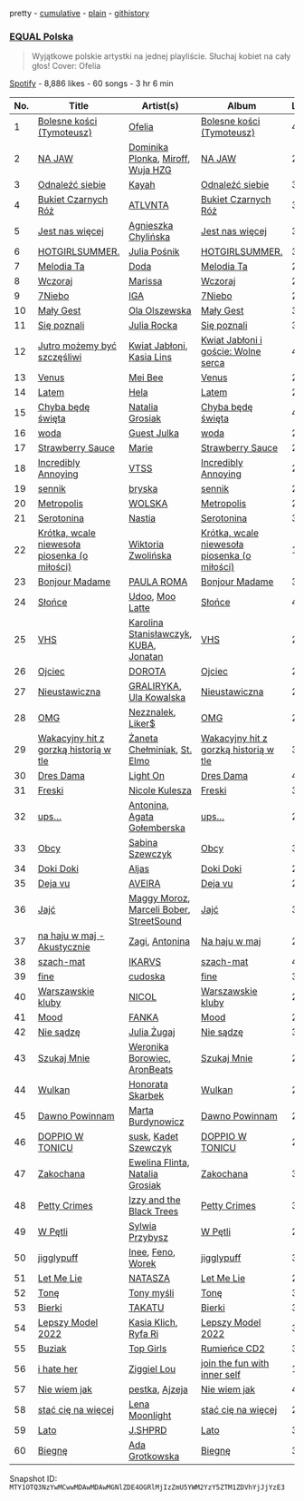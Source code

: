 pretty - [cumulative](/playlists/cumulative/37i9dQZF1DWWsiJMaq2jt5.md) - [plain](/playlists/plain/37i9dQZF1DWWsiJMaq2jt5) - [githistory](https://github.githistory.xyz/mackorone/spotify-playlist-archive/blob/main/playlists/plain/37i9dQZF1DWWsiJMaq2jt5)

### [EQUAL Polska](https://open.spotify.com/playlist/37i9dQZF1DWWsiJMaq2jt5)

> Wyjątkowe polskie artystki na jednej playliście\. Słuchaj kobiet na cały głos! Cover: Ofelia

[Spotify](https://open.spotify.com/user/spotify) - 8,886 likes - 60 songs - 3 hr 6 min

| No. | Title | Artist(s) | Album | Length |
|---|---|---|---|---|
| 1 | [Bolesne kości \(Tymoteusz\)](https://open.spotify.com/track/64pYruY8MqdxoZBQPOs3su) | [Ofelia](https://open.spotify.com/artist/0FbccBQBb69lfv4arbt6kX) | [Bolesne kości \(Tymoteusz\)](https://open.spotify.com/album/1GE4NgUQ16GUpgKFPOhh1M) | 4:04 |
| 2 | [NA JAW](https://open.spotify.com/track/7dabUwTb0gLl974JRHxKNC) | [Dominika Plonka](https://open.spotify.com/artist/7CyMpvAC2CTnxaZVFh9aO8), [Miroff](https://open.spotify.com/artist/6BanFN5Xaq11YYRogYOtnD), [Wuja HZG](https://open.spotify.com/artist/5fvxRg4qqtJ72QdsCOotTj) | [NA JAW](https://open.spotify.com/album/2afUIxih65L6c308R5dZ1a) | 2:45 |
| 3 | [Odnaleźć siebie](https://open.spotify.com/track/0rCWkTz53FWaAvTTZl3zBK) | [Kayah](https://open.spotify.com/artist/2v295z585SM68pluEKXKSM) | [Odnaleźć siebie](https://open.spotify.com/album/3vc7oSWO3DvytFvwx3RKvy) | 3:32 |
| 4 | [Bukiet Czarnych Róż](https://open.spotify.com/track/6smVmGWgw7nKHnyMC74ZhR) | [ATLVNTA](https://open.spotify.com/artist/0mPwQtcfSfJTDRp8WW0Qzv) | [Bukiet Czarnych Róż](https://open.spotify.com/album/17B0bdE9LYJgPyx50MEXv2) | 3:44 |
| 5 | [Jest nas więcej](https://open.spotify.com/track/3PWL1HgpfeFlO5cMeZp8Gt) | [Agnieszka Chylińska](https://open.spotify.com/artist/0CEw36eWG0dYKCXOX8eUoO) | [Jest nas więcej](https://open.spotify.com/album/4FJfl5qyr2XFk5MLoUCEt9) | 3:06 |
| 6 | [HOTGIRLSUMMER.](https://open.spotify.com/track/5zxhwjA4NUfn7TSwIW2DEB) | [Julia Pośnik](https://open.spotify.com/artist/4fCtCAiaIqqRuUiSjIYPMX) | [HOTGIRLSUMMER.](https://open.spotify.com/album/4E3VfDdNpFXy5dpaskgB28) | 3:30 |
| 7 | [Melodia Ta](https://open.spotify.com/track/6fIMo6FCV5DxV2bhqUOeJ7) | [Doda](https://open.spotify.com/artist/3Gln8Jmda3Nb94qAMPyn4A) | [Melodia Ta](https://open.spotify.com/album/0ExxMx4lyizDXB34KfAnf0) | 2:29 |
| 8 | [Wczoraj](https://open.spotify.com/track/4QcVRPBOWIL42nod3cGn0u) | [Marissa](https://open.spotify.com/artist/7lRC2ICJeiCyz2wSU6BVkH) | [Wczoraj](https://open.spotify.com/album/3C5tWyJxsBxnKHmUuyATe6) | 2:51 |
| 9 | [7Niebo](https://open.spotify.com/track/2DpcfptCc1cyqTaYJlqW0w) | [IGA](https://open.spotify.com/artist/194PQAWwypriEsRab3Ly6D) | [7Niebo](https://open.spotify.com/album/3MzjHHKYcKVvnNu6rZv5et) | 2:30 |
| 10 | [Mały Gest](https://open.spotify.com/track/4mJKS15f1KEmV5F92in2wP) | [Ola Olszewska](https://open.spotify.com/artist/1YyVozTrSIYYqKGNFzBa4b) | [Mały Gest](https://open.spotify.com/album/6OG85jJXPNbqUE75SYPYZx) | 3:27 |
| 11 | [Się poznali](https://open.spotify.com/track/55vYFMLlZfoX7pPXT0Hzza) | [Julia Rocka](https://open.spotify.com/artist/3KK1cO0sCWl01U14rS7wwN) | [Się poznali](https://open.spotify.com/album/6VDSUr36e7KSLRIc2vIY2K) | 3:13 |
| 12 | [Jutro możemy być szczęśliwi](https://open.spotify.com/track/7zIYJMuU8iF4m5Tp0yKJ3l) | [Kwiat Jabłoni](https://open.spotify.com/artist/53l3yjX8ITilPIlCRsVKEB), [Kasia Lins](https://open.spotify.com/artist/7IRnDitYnXmIpoClQ0XspK) | [Kwiat Jabłoni i goście: Wolne serca](https://open.spotify.com/album/0kA5rE2tsWsTOp6cX1gAW0) | 4:19 |
| 13 | [Venus](https://open.spotify.com/track/6QP7cdR7jvQFpKSFlTriYW) | [Mei Bee](https://open.spotify.com/artist/6MYxeBePETj6Ojx2O5BQhY) | [Venus](https://open.spotify.com/album/6vo0zWacmiG4Ou6pE5sR6E) | 2:15 |
| 14 | [Latem](https://open.spotify.com/track/2w93r3X1tajKFRx8sMnX2D) | [Hela](https://open.spotify.com/artist/6DNkBmIq2VeCP4rIOp6equ) | [Latem](https://open.spotify.com/album/5KzNcNu6IoKAjVsonZk4jm) | 2:49 |
| 15 | [Chyba będę święta](https://open.spotify.com/track/3TjlxbIiO6hpfdSqUE4AFm) | [Natalia Grosiak](https://open.spotify.com/artist/6o1HvE0HE1CZJSBIVyNcKg) | [Chyba będę święta](https://open.spotify.com/album/3NfPs9F8poTo8quQIWFkTm) | 4:00 |
| 16 | [woda](https://open.spotify.com/track/26neuQcTZWk3JuRDjGopBQ) | [Guest Julka](https://open.spotify.com/artist/7nmNPZucUmo9x6Mh5llOoZ) | [woda](https://open.spotify.com/album/1O8nv5URrylM0rwlfRdWGd) | 2:12 |
| 17 | [Strawberry Sauce](https://open.spotify.com/track/2OZnzmUdAyKuPeQlCj1JwB) | [Marie](https://open.spotify.com/artist/5o7Atiia4I0WLFuN2qAu6M) | [Strawberry Sauce](https://open.spotify.com/album/3b8h33sjluN1WtuVynlDUQ) | 2:57 |
| 18 | [Incredibly Annoying](https://open.spotify.com/track/7iHetqDyri7aXIyl69QqHG) | [VTSS](https://open.spotify.com/artist/0zo109NM3S7CqHpvlXwqEN) | [Incredibly Annoying](https://open.spotify.com/album/2EHzdOCliBlaKJWTJ7A8li) | 2:14 |
| 19 | [sennik](https://open.spotify.com/track/6t4f46qHRoyK7neziXLCdg) | [bryska](https://open.spotify.com/artist/5I8Y0U8doFLVCsSY88v4Vh) | [sennik](https://open.spotify.com/album/0MxUCrBahOohMn467rwiKl) | 2:37 |
| 20 | [Metropolis](https://open.spotify.com/track/1zCBx2QJRmxiaeJMofD06A) | [WOLSKA](https://open.spotify.com/artist/6W535X9Sk4zYwdMeXQ8LwM) | [Metropolis](https://open.spotify.com/album/1423ncpQ2BGJXp9m2rOoX4) | 2:46 |
| 21 | [Serotonina](https://open.spotify.com/track/3jjmxo9s0yvH8MGjBhq5cF) | [Nastia](https://open.spotify.com/artist/6oIfNczfkOoCFHWIdRZO88) | [Serotonina](https://open.spotify.com/album/0IrfsOyThCDb4wwBhD69gv) | 3:39 |
| 22 | [Krótka, wcale niewesoła piosenka \(o miłości\)](https://open.spotify.com/track/6tSPYoJuAzXv9Sli3I83JD) | [Wiktoria Zwolińska](https://open.spotify.com/artist/1Dyn3KxMNqGRpIEeXekqhf) | [Krótka, wcale niewesoła piosenka \(o miłości\)](https://open.spotify.com/album/0jCVQv0JLtLdqZClyeViTS) | 1:40 |
| 23 | [Bonjour Madame](https://open.spotify.com/track/2x3JaBVqAzVX24ObvuYZDB) | [PAULA ROMA](https://open.spotify.com/artist/6Sw43ZkxX0u3t4cjxlzbzs) | [Bonjour Madame](https://open.spotify.com/album/30jEIdrhc7WJfbeWaxdZL2) | 3:17 |
| 24 | [Słońce](https://open.spotify.com/track/2fxjOp42W4IL2EdHLa6QOb) | [Udoo](https://open.spotify.com/artist/4MCes2wLaA4tjXUpIdw2PE), [Moo Latte](https://open.spotify.com/artist/3gNjxcKLkMfZYKlLxn0O9F) | [Słońce](https://open.spotify.com/album/5i6q7sPlEGqvzP3IOtWYTb) | 4:13 |
| 25 | [VHS](https://open.spotify.com/track/4QjHzhZc8wEVG1C0E0g3I3) | [Karolina Stanisławczyk](https://open.spotify.com/artist/3vgdTroZ4H9ynPQTheek1t), [KUBA](https://open.spotify.com/artist/1bkyZDNNjgrIwr4qTtyHUW), [Jonatan](https://open.spotify.com/artist/2dLhpezBEgAELn73fiMEak) | [VHS](https://open.spotify.com/album/1T8XUaVTAUmph8kpnGMvMR) | 2:42 |
| 26 | [Ojciec](https://open.spotify.com/track/13THYRBxesvYeU0UesYnzk) | [DOROTA](https://open.spotify.com/artist/2fEs4vr7qFxwyrzmTrXxYE) | [Ojciec](https://open.spotify.com/album/6Co5yYNftl9IAL2rRyTdwH) | 2:21 |
| 27 | [Nieustawiczna](https://open.spotify.com/track/0PiKMkIMyqHgdAi9tUe4mQ) | [GRALIRYKA](https://open.spotify.com/artist/2n4AGfHkzwXOLZhY5rxXLd), [Ula Kowalska](https://open.spotify.com/artist/123wQ583hZkCUjHCfTf8Em) | [Nieustawiczna](https://open.spotify.com/album/79N6PbiHbBUO0ja6wSdBJK) | 2:09 |
| 28 | [OMG](https://open.spotify.com/track/32RLo5Om8QPsr2bzkH3Yxb) | [Nezznalek](https://open.spotify.com/artist/2jxQKdU1dKP95EzKiQBcg5), [Liker$](https://open.spotify.com/artist/1DqN8u0Zy4hbXH7vujgf8Y) | [OMG](https://open.spotify.com/album/5SYxVOSwYm1QEoXssHZfXp) | 2:45 |
| 29 | [Wakacyjny hit z gorzką historią w tle](https://open.spotify.com/track/4MNRgTFG22xKZspZF2QdlD) | [Żaneta Chełminiak](https://open.spotify.com/artist/4Lpo3zMUTdH69eWhxN3sfr), [St\. Elmo](https://open.spotify.com/artist/4Zda412x1VMIPuEAUdZ7Zy) | [Wakacyjny hit z gorzką historią w tle](https://open.spotify.com/album/777K2DV3yUeAQLnCv0qFMV) | 3:17 |
| 30 | [Dres Dama](https://open.spotify.com/track/77e0Gq8yAxDPIQjWBGjMFP) | [Light On](https://open.spotify.com/artist/6K2077txxMcjmKlbAJ3ZwZ) | [Dres Dama](https://open.spotify.com/album/5FS0wSzVqIdrkCLTslobRn) | 4:11 |
| 31 | [Freski](https://open.spotify.com/track/1aJrmSUZAsse6xn9DijVWF) | [Nicole Kulesza](https://open.spotify.com/artist/6w2akRTl2UT8xdWikMr4Yy) | [Freski](https://open.spotify.com/album/4X8CAiGX5MYXqPCsDW72ll) | 3:18 |
| 32 | [ups…](https://open.spotify.com/track/4UA8bJXYo4PMfVw14nH4zH) | [Antonina](https://open.spotify.com/artist/0kG8pgFRDYXphEkcRTReNS), [Agata Gołemberska](https://open.spotify.com/artist/0THfPyD0S6A8fSNqg8ccwk) | [ups…](https://open.spotify.com/album/5d6o2jmOyvTZ03n817h8sK) | 2:59 |
| 33 | [Obcy](https://open.spotify.com/track/78N1YpE7AZMPRZU35mc5uL) | [Sabina Szewczyk](https://open.spotify.com/artist/1Ofkj69uBttIicwL9skzh6) | [Obcy](https://open.spotify.com/album/52rcNRz8dTAkdU571uk1yR) | 3:35 |
| 34 | [Doki Doki](https://open.spotify.com/track/7dmQcRzPulLmN7LR4tTk1g) | [Aljas](https://open.spotify.com/artist/6Vkhs9MXgzLQ88k1rMay1a) | [Doki Doki](https://open.spotify.com/album/2xDSiPViBCH4lQFZAQmVse) | 2:48 |
| 35 | [Deja vu](https://open.spotify.com/track/6a4qoGKehBmSlA3Ean7RpD) | [AVEIRA](https://open.spotify.com/artist/43svwgNCwnxmv3rVRadlhh) | [Deja vu](https://open.spotify.com/album/3f4aDqF7PDNzwv46vb90C1) | 2:50 |
| 36 | [Jajć](https://open.spotify.com/track/05hIMuoXnuOLcrQXyqbXAb) | [Maggy Moroz](https://open.spotify.com/artist/62z3GsLXzkKd6BEp0W9Go7), [Marceli Bober](https://open.spotify.com/artist/2UBt72ETJoNHwgIXi61LMH), [StreetSound](https://open.spotify.com/artist/1cK7RQWqqRpCYq9MWw4yEF) | [Jajć](https://open.spotify.com/album/1WO3MJKDv1rItfcIbK2cSr) | 3:30 |
| 37 | [na haju w maj \- Akustycznie](https://open.spotify.com/track/030R5ii7nbPXVW2aiT1Wwu) | [Zagi](https://open.spotify.com/artist/2fLOBc2u4ihUBpfqumia4k), [Antonina](https://open.spotify.com/artist/0kG8pgFRDYXphEkcRTReNS) | [Na haju w maj](https://open.spotify.com/album/67OpdPMzvwSNVQNx6vHpV8) | 2:59 |
| 38 | [szach\-mat](https://open.spotify.com/track/6BYP7oHa1mMgZ2brUcAZNE) | [IKARVS](https://open.spotify.com/artist/2nIhOTkDDboRX6RsNMg8wg) | [szach\-mat](https://open.spotify.com/album/6l7Z9Mq59T3fx1mzdKrMND) | 4:23 |
| 39 | [fine](https://open.spotify.com/track/60nf6R2O7poaPBCGcygsdy) | [cudoska](https://open.spotify.com/artist/0QNMhKZVc7yO9HjBkiE2oK) | [fine](https://open.spotify.com/album/4UzWXKtD0qfTjsS4XEY3OI) | 3:36 |
| 40 | [Warszawskie kluby](https://open.spotify.com/track/3OhLqItVfLXCGyARoNpXvO) | [NICOL](https://open.spotify.com/artist/21T4JIxAwN0MhowdkrNa63) | [Warszawskie kluby](https://open.spotify.com/album/5SYtQ3VGpdroXZSwzi4hmM) | 2:47 |
| 41 | [Mood](https://open.spotify.com/track/0pvQQOLHp5u9XwdTvSS8lT) | [FANKA](https://open.spotify.com/artist/5wUmzMcZxXPMi2qpddL0wg) | [Mood](https://open.spotify.com/album/2FODQFjV9odMTMwssCCH58) | 2:14 |
| 42 | [Nie sądzę](https://open.spotify.com/track/3S4hdjkCPjAsoJoRK5iazf) | [Julia Żugaj](https://open.spotify.com/artist/77ie7EUxZYh8rjBIUC76S1) | [Nie sądzę](https://open.spotify.com/album/5M06LaCDEvZ69bc8z3iF1X) | 3:28 |
| 43 | [Szukaj Mnie](https://open.spotify.com/track/64zZCxKjNHgDz9tC7gcWHV) | [Weronika Borowiec](https://open.spotify.com/artist/3H7MczsYp9tx6jskw9kodx), [AronBeats](https://open.spotify.com/artist/5v455njudD1baLI5cX1YqJ) | [Szukaj Mnie](https://open.spotify.com/album/1MehSb0EVySGlfdQ5EkWhs) | 2:41 |
| 44 | [Wulkan](https://open.spotify.com/track/0Q592uohkiaveTEjthRQdT) | [Honorata Skarbek](https://open.spotify.com/artist/05Fgqq7GfWeNol1TR5H3og) | [Wulkan](https://open.spotify.com/album/0GghYQkbzErX25aY333Zd2) | 2:37 |
| 45 | [Dawno Powinnam](https://open.spotify.com/track/6QUAY1emwwu4L3kFnjNVdG) | [Marta Burdynowicz](https://open.spotify.com/artist/0Ru3wtDZiezfG5SMQ89XDW) | [Dawno Powinnam](https://open.spotify.com/album/0wzGuRf3zZ4xiyX3RXn6ca) | 2:44 |
| 46 | [DOPPIO W TONICU](https://open.spotify.com/track/1QEEWL94yR2RXsYjuk2Jsa) | [susk](https://open.spotify.com/artist/0b2xjUWoDTDaDbr4fNqGtc), [Kadet Szewczyk](https://open.spotify.com/artist/48HTPxSVqryk1A8yEWvoad) | [DOPPIO W TONICU](https://open.spotify.com/album/1swmfZJnR7BJGbB4Xphmxu) | 2:46 |
| 47 | [Zakochana](https://open.spotify.com/track/3Oe9lP4OHLLZ1ao5hyWNVx) | [Ewelina Flinta](https://open.spotify.com/artist/3gd9XZQnyJXTVfLZh1BF6v), [Natalia Grosiak](https://open.spotify.com/artist/6o1HvE0HE1CZJSBIVyNcKg) | [Zakochana](https://open.spotify.com/album/2O10mQFiSIq4xJ69NEk3AV) | 3:12 |
| 48 | [Petty Crimes](https://open.spotify.com/track/6RltYQ918W9soFhYZg3jXm) | [Izzy and the Black Trees](https://open.spotify.com/artist/4ovgRYo5Ud9pCee7LoD2B3) | [Petty Crimes](https://open.spotify.com/album/4LqBTgGkHsjwssXFZWMa5c) | 3:57 |
| 49 | [W Pętli](https://open.spotify.com/track/2cyQWYKqVvJkvg5rTt2IZi) | [Sylwia Przybysz](https://open.spotify.com/artist/2AIobjujCm6ktZMZeY4M09) | [W Pętli](https://open.spotify.com/album/7exkHmO4ERIIN4i4C3VlgX) | 2:32 |
| 50 | [jigglypuff](https://open.spotify.com/track/15i7xtHXfL4gRIxAu9WkmE) | [Inee](https://open.spotify.com/artist/30UBxEPvKc0CPtKeRfp6Ih), [Feno](https://open.spotify.com/artist/6KwSnGuV9Dq7GTF0WYZPJj), [Worek](https://open.spotify.com/artist/00o5eWNk5MqreQLbngsikb) | [jigglypuff](https://open.spotify.com/album/3muzklKlry1f5qDZWUSfyB) | 3:29 |
| 51 | [Let Me Lie](https://open.spotify.com/track/3zwXiTHB8BnM3HKwIK7cI0) | [NATASZA](https://open.spotify.com/artist/2XePkLP2RohvFM76UWvUUG) | [Let Me Lie](https://open.spotify.com/album/1RnZh2Mq3m4qobgSHTBTPy) | 2:45 |
| 52 | [Tonę](https://open.spotify.com/track/2CFjeHoIWSlB9z3bhphgZT) | [Tony myśli](https://open.spotify.com/artist/4PWvmllni6mTOnWJw0jMn8) | [Tonę](https://open.spotify.com/album/3xOa6mEx6WBN35WXnxS8il) | 3:32 |
| 53 | [Bierki](https://open.spotify.com/track/3YwrxmRGgy3n6yrnnFHS4k) | [TAKATU](https://open.spotify.com/artist/1EFWf3em8WtU9NJKWuX2SW) | [Bierki](https://open.spotify.com/album/2iYu82XqBhpOGtCZWkJXV7) | 3:17 |
| 54 | [Lepszy Model 2022](https://open.spotify.com/track/1GaLebpk2DxtA0hEct9FDS) | [Kasia Klich](https://open.spotify.com/artist/5uBOKfCCQlO6qrNLauUSOH), [Ryfa Ri](https://open.spotify.com/artist/5JyfwSUxEdBxi08TfV0wpo) | [Lepszy Model 2022](https://open.spotify.com/album/5HONCFrx5cyBkWSNgUlQUU) | 3:20 |
| 55 | [Buziak](https://open.spotify.com/track/3ucxOQUmBWjWYIbJGZCVzW) | [Top Girls](https://open.spotify.com/artist/7K7rRWSKUzSH1pbOMJvlc8) | [Rumieńce CD2](https://open.spotify.com/album/4XK9EkIE8BrI85Hlrdh3hQ) | 3:14 |
| 56 | [i hate her](https://open.spotify.com/track/0odbe4ylrOm4oHj5V0XQ5l) | [Ziggiel Lou](https://open.spotify.com/artist/3QiTnVbqgpS65j9BABxfiL) | [join the fun with inner self](https://open.spotify.com/album/4I3yGEsC7Q2zgh9YxTK9V7) | 1:59 |
| 57 | [Nie wiem jak](https://open.spotify.com/track/1abcLByljaWOVXqwJgpItc) | [pestka](https://open.spotify.com/artist/7jSicnYNPQym5U7FR2vw6V), [Ajzeja](https://open.spotify.com/artist/2BIjch36SUB18OSL65fIYS) | [Nie wiem jak](https://open.spotify.com/album/7EGCgbg8TSnw1iNDNQ2QPg) | 4:32 |
| 58 | [stać cię na więcej](https://open.spotify.com/track/3oXhIbkv2LP8alQB5qMCQ6) | [Lena Moonlight](https://open.spotify.com/artist/0CwqP2Mu1t4u1OzuIwHrwe) | [stać cię na więcej](https://open.spotify.com/album/1VLWuWRPMoopjVXHlhpDvt) | 2:44 |
| 59 | [Lato](https://open.spotify.com/track/3YRPnvMFb0NbTxs6KTJkRw) | [J.SHPRD](https://open.spotify.com/artist/1VoLL4nQBAbt8z8Hx48ZJY) | [Lato](https://open.spotify.com/album/6bhxIjCKRpcyhrnjJi4Zug) | 3:01 |
| 60 | [Biegnę](https://open.spotify.com/track/0burgNcA4EtD1jKJ7POUW2) | [Ada Grotkowska](https://open.spotify.com/artist/700Ge0vIiGYXVR94rTvXWU) | [Biegnę](https://open.spotify.com/album/23e3JgBs3LKTNy2ItZSwVw) | 3:30 |

Snapshot ID: `MTY1OTQ3NzYwMCwwMDAwMDAwMGNlZDE4OGRlMjIzZmU5YWM2YzY5ZTM1ZDVhYjJjYzE3`
